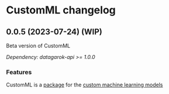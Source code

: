 # CustomML changelog

## 0.0.5 (2023-07-24) (WIP)

Beta version of CustomML

*Dependency: datagarok-api >= 1.0.0*

### Features

CustomML is a [package](https://datagrok.ai/help/develop/develop#packages) for the [custom machine learning models](https://datagrok.ai/help/learn/custom-ml-models)
